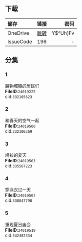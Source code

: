 ## 下载

储存 | 链接 | 密码
:----------- | :-----------: | -----------:
 OneDrive | [跳转](https://xrzcloud-my.sharepoint.com/:f:/g/personal/xrz_xrzyun_ml/EpIx8QRu4iBPj_n1urtGpzYBHWN0Mj6ZfM2S68nEhvWXhQ?e=9BPmi2) | Y$^Uh]Fv
 IssueCode | 196 | -

## 分集
### 1
魔物城镇的居民们  
**FileID**:`24019225`  
cid:`332105623`  
### 2
和春天的空气一起  
**FileID**:`24019500`  
cid:`332106369`  
### 3
鸠拉的夏天  
**FileID**:`24019503`  
cid:`335567223`  
### 4
穿泳衣过一天  
**FileID**:`24019507`  
cid:`338847790`  
### 5
重现夏日庙会  
**FileID**:`24019519`  
cid:`342482334`  